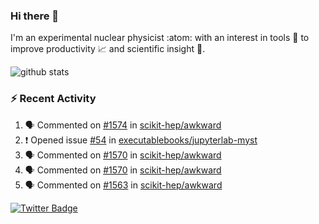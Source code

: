 ### Hi there 👋 

I'm an experimental nuclear physicist :atom: with an interest in tools :wrench: to improve productivity :chart_with_upwards_trend: and scientific insight :telescope:.

![github stats](https://github-readme-stats.vercel.app/api?username=agoose77&show_icons=true&hide_rank=true&hide_title=true&bg_color=30,e76445,904e95&text_color=efe3ec&icon_color=efe3ec)
<!--
**agoose77/agoose77** is a ✨ _special_ ✨ repository because its `README.md` (this file) appears on your GitHub profile.

Here are some ideas to get you started:

- 🔭 I’m currently working on ...
- 🌱 I’m currently learning ...
- 👯 I’m looking to collaborate on ...
- 🤔 I’m looking for help with ...
- 💬 Ask me about ...
- 📫 How to reach me: ...
- 😄 Pronouns: ...
- ⚡ Fun fact: ...
-->

### :zap: Recent Activity
<!--START_SECTION:activity-->
1. 🗣 Commented on [#1574](https://github.com/scikit-hep/awkward/issues/1574) in [scikit-hep/awkward](https://github.com/scikit-hep/awkward)
2. ❗️ Opened issue [#54](https://github.com/executablebooks/jupyterlab-myst/issues/54) in [executablebooks/jupyterlab-myst](https://github.com/executablebooks/jupyterlab-myst)
3. 🗣 Commented on [#1570](https://github.com/scikit-hep/awkward/issues/1570) in [scikit-hep/awkward](https://github.com/scikit-hep/awkward)
4. 🗣 Commented on [#1570](https://github.com/scikit-hep/awkward/issues/1570) in [scikit-hep/awkward](https://github.com/scikit-hep/awkward)
5. 🗣 Commented on [#1563](https://github.com/scikit-hep/awkward/issues/1563) in [scikit-hep/awkward](https://github.com/scikit-hep/awkward)
<!--END_SECTION:activity-->


[![Twitter Badge](https://img.shields.io/twitter/follow/agoose77?style=flat-square&logo=Twitter&logoColor=white&color=cornflowerblue)](https://twitter.com/agoose77)

